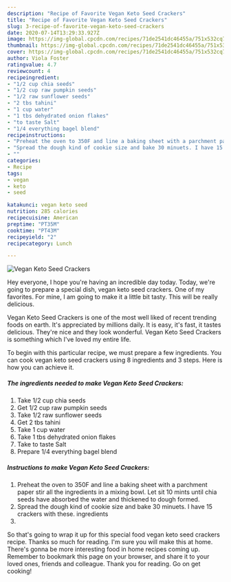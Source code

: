 ```yaml
---
description: "Recipe of Favorite Vegan Keto Seed Crackers"
title: "Recipe of Favorite Vegan Keto Seed Crackers"
slug: 3-recipe-of-favorite-vegan-keto-seed-crackers
date: 2020-07-14T13:29:33.927Z
image: https://img-global.cpcdn.com/recipes/71de2541dc46455a/751x532cq70/vegan-keto-seed-crackers-recipe-main-photo.jpg
thumbnail: https://img-global.cpcdn.com/recipes/71de2541dc46455a/751x532cq70/vegan-keto-seed-crackers-recipe-main-photo.jpg
cover: https://img-global.cpcdn.com/recipes/71de2541dc46455a/751x532cq70/vegan-keto-seed-crackers-recipe-main-photo.jpg
author: Viola Foster
ratingvalue: 4.7
reviewcount: 4
recipeingredient:
- "1/2 cup chia seeds"
- "1/2 cup raw pumpkin seeds"
- "1/2 raw sunflower seeds"
- "2 tbs tahini"
- "1 cup water"
- "1 tbs dehydrated onion flakes"
- "to taste Salt"
- "1/4 everything bagel blend"
recipeinstructions:
- "Preheat the oven to 350F and line a baking sheet with a parchment paper stir all the ingredients in a mixing bowl. Let sit 10 mints until chia seeds have absorbed the water and thickened to dough formed."
- "Spread the dough kind of cookie size and bake 30 minuets. I have 15 crackers with these. ingredients"
- ""
categories:
- Recipe
tags:
- vegan
- keto
- seed

katakunci: vegan keto seed 
nutrition: 285 calories
recipecuisine: American
preptime: "PT35M"
cooktime: "PT43M"
recipeyield: "2"
recipecategory: Lunch

---
```



![Vegan Keto Seed Crackers](https://img-global.cpcdn.com/recipes/71de2541dc46455a/751x532cq70/vegan-keto-seed-crackers-recipe-main-photo.jpg)

Hey everyone, I hope you're having an incredible day today. Today, we're going to prepare a special dish, vegan keto seed crackers. One of my favorites. For mine, I am going to make it a little bit tasty. This will be really delicious.



Vegan Keto Seed Crackers is one of the most well liked of recent trending foods on earth. It's appreciated by millions daily. It is easy, it's fast, it tastes delicious. They're nice and they look wonderful. Vegan Keto Seed Crackers is something which I've loved my entire life.


To begin with this particular recipe, we must prepare a few ingredients. You can cook vegan keto seed crackers using 8 ingredients and 3 steps. Here is how you can achieve it.

##### The ingredients needed to make Vegan Keto Seed Crackers:

1. Take 1/2 cup chia seeds
1. Get 1/2 cup raw pumpkin seeds
1. Take 1/2 raw sunflower seeds
1. Get 2 tbs tahini
1. Take 1 cup water
1. Take 1 tbs dehydrated onion flakes
1. Take to taste Salt
1. Prepare 1/4 everything bagel blend




##### Instructions to make Vegan Keto Seed Crackers:

1. Preheat the oven to 350F and line a baking sheet with a parchment paper stir all the ingredients in a mixing bowl. Let sit 10 mints until chia seeds have absorbed the water and thickened to dough formed.
1. Spread the dough kind of cookie size and bake 30 minuets. I have 15 crackers with these. ingredients
1. 




So that's going to wrap it up for this special food vegan keto seed crackers recipe. Thanks so much for reading. I'm sure you will make this at home. There's gonna be more interesting food in home recipes coming up. Remember to bookmark this page on your browser, and share it to your loved ones, friends and colleague. Thank you for reading. Go on get cooking!
